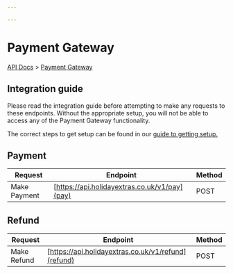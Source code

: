 ```yaml
---

---
```


# Payment Gateway

[API Docs](/index) > [Payment Gateway](index)

## Integration guide

Please read the integration guide before attempting to make any requests to these endpoints. Without the appropriate setup, you will not be able to access any of the Payment Gateway functionality.

The correct steps to get setup can be found in our [guide to getting setup.](integration)

## Payment

| Request | Endpoint | Method |
| ------- | -------- | ------ |
| Make Payment | [https://api.holidayextras.co.uk/v1/pay](pay) | POST |

## Refund

| Request | Endpoint | Method |
| ------- | -------- | ------ |
| Make Refund | [https://api.holidayextras.co.uk/v1/refund](refund) | POST |
